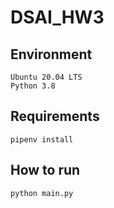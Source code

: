 # DSAI_HW3

## Environment
```
Ubuntu 20.04 LTS
Python 3.8
```
## Requirements
`pipenv install`
## How to run
`python main.py`
